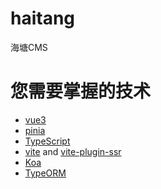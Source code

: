 # haitang
海塘CMS


# 您需要掌握的技术

*  [vue3](https://cn.vuejs.org/api/)
*  [pinia](https://pinia.vuejs.org/zh/getting-started.html)
*  [TypeScript](https://www.typescriptlang.org/docs/)
*  [vite](https://cn.vitejs.dev/) and [vite-plugin-ssr](https://cn.vite-plugin-ssr.com/vue-tour)
*  [Koa](https://koajs.com/#introduction)
*  [TypeORM](https://typeorm.io/)